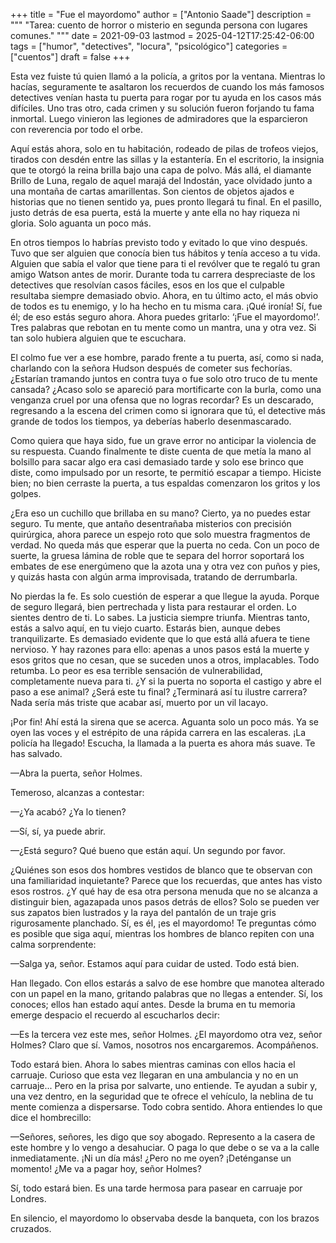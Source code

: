 +++
title = "Fue el mayordomo"
author = ["Antonio Saade"]
description = """
  "Tarea: cuento de horror o misterio en segunda persona con lugares comunes."
  """
date = 2021-09-03
lastmod = 2025-04-12T17:25:42-06:00
tags = ["humor", "detectives", "locura", "psicológico"]
categories = ["cuentos"]
draft = false
+++

Esta vez fuiste tú quien llamó a la policía, a gritos por la ventana. Mientras lo hacías, seguramente te asaltaron los recuerdos de cuando los más famosos detectives venían hasta tu puerta para rogar por tu ayuda en los casos más difíciles. Uno tras otro, cada crimen y su solución fueron forjando tu fama inmortal. Luego vinieron las legiones de admiradores que la esparcieron con reverencia por todo el orbe.

Aquí estás ahora, solo en tu habitación, rodeado de pilas de trofeos viejos, tirados con desdén entre las sillas y la estantería. En el escritorio, la insignia que te otorgó la reina brilla bajo una capa de polvo. Más allá, el diamante Brillo de Luna, regalo de aquel marajá del Indostán, yace olvidado junto a una montaña de cartas amarillentas. Son cientos de objetos ajados e historias que no tienen sentido ya, pues pronto llegará tu final. En el pasillo, justo detrás de esa puerta, está la muerte y ante ella no hay riqueza ni gloria.  Solo aguanta un poco más.

En otros tiempos lo habrías previsto todo y evitado lo que vino después. Tuvo que ser alguien que conocía bien tus hábitos y tenía acceso a tu vida. Alguien que sabía el valor que tiene para ti el revólver que te regaló tu gran amigo Watson antes de morir. Durante toda tu carrera despreciaste de los detectives que resolvían casos fáciles, esos en los que el culpable resultaba siempre demasiado obvio. Ahora, en tu último acto, el más obvio de todos es tu enemigo, y lo ha hecho en tu misma cara. ¡Qué ironía! Sí, fue él; de eso estás seguro ahora. Ahora puedes gritarlo: ‘¡Fue el mayordomo!’. Tres palabras que rebotan en tu mente como un mantra, una y otra vez. Si tan solo hubiera alguien que te escuchara.

El colmo fue ver a ese hombre, parado frente a tu puerta, así, como si nada, charlando con la señora Hudson después de cometer sus fechorías. ¿Estarían tramando juntos en contra tuya o fue solo otro truco de tu mente cansada? ¿Acaso solo se apareció para mortificarte con la burla, como una venganza cruel por una ofensa que no logras recordar? Es un descarado, regresando a la escena del crimen como si ignorara que tú, el detective más grande de todos los tiempos, ya deberías haberlo desenmascarado.

Como quiera que haya sido, fue un grave error no anticipar la violencia de su respuesta. Cuando finalmente te diste cuenta de que metía la mano al bolsillo para sacar algo era casi demasiado tarde y solo ese brinco que diste, como impulsado por un resorte, te permitió escapar a tiempo. Hiciste bien; no bien cerraste la puerta, a tus espaldas comenzaron los gritos y los golpes.

¿Era eso un cuchillo que brillaba en su mano? Cierto, ya no puedes estar seguro. Tu mente, que antaño desentrañaba misterios con precisión quirúrgica, ahora parece un espejo roto que solo muestra fragmentos de verdad. No queda más que esperar que la puerta no ceda. Con un poco de suerte, la gruesa lámina de roble que te separa del horror soportará los embates de ese energúmeno que la azota una y otra vez con puños y pies, y quizás hasta con algún arma improvisada, tratando de derrumbarla.

No pierdas la fe. Es solo cuestión de esperar a que llegue la ayuda. Porque de seguro llegará, bien pertrechada y lista para restaurar el orden. Lo sientes dentro de ti. Lo sabes. La justicia siempre triunfa. Mientras tanto, estás a salvo aquí, en tu viejo cuarto. Estarás bien, aunque debes tranquilizarte. Es demasiado evidente que lo que está allá afuera te tiene nervioso. Y hay razones para ello: apenas a unos pasos está la muerte y esos gritos que no cesan, que se suceden unos a otros, implacables. Todo retumba. Lo peor es esa terrible sensación de vulnerabilidad, completamente nueva para ti. ¿Y si la puerta no soporta el castigo y abre el paso a ese animal? ¿Será este tu final? ¿Terminará así tu ilustre carrera? Nada sería más triste que acabar así, muerto por un vil lacayo.

¡Por fin! Ahí está la sirena que se acerca. Aguanta solo un poco más. Ya se oyen las voces y el estrépito de una rápida carrera en las escaleras. ¡La policía ha llegado! Escucha, la llamada a la puerta es ahora más suave. Te has salvado.

—Abra la puerta, señor Holmes.

Temeroso, alcanzas a contestar:

—¿Ya acabó? ¿Ya lo tienen?

—Sí, sí, ya puede abrir.

—¿Está seguro? Qué bueno que están aquí. Un segundo por favor.

¿Quiénes son esos dos hombres vestidos de blanco que te observan con una familiaridad inquietante? Parece que los recuerdas, que antes has visto esos rostros. ¿Y qué hay de esa otra persona menuda que no se alcanza a distinguir bien, agazapada unos pasos detrás de ellos? Solo se pueden ver sus zapatos bien lustrados y la raya del pantalón de un traje gris rigurosamente planchado. Sí, es él, ¡es el mayordomo! Te preguntas cómo es posible que siga aquí, mientras los hombres de blanco repiten con una calma sorprendente:

—Salga ya, señor. Estamos aquí para cuidar de usted. Todo está bien.

Han llegado. Con ellos estarás a salvo de ese hombre que manotea alterado con un papel en la mano, gritando palabras que no llegas a entender. Sí, los conoces; ellos han estado aquí antes. Desde la bruma en tu memoria emerge despacio el recuerdo al escucharlos decir:

—Es la tercera vez este mes, señor Holmes. ¿El mayordomo otra vez, señor Holmes? Claro que sí. Vamos, nosotros nos encargaremos. Acompáñenos.

Todo estará bien. Ahora lo sabes mientras caminas con ellos hacia el carruaje. Curioso que esta vez llegaran en una ambulancia y no en un carruaje... Pero en la prisa por salvarte, uno entiende. Te ayudan a subir y, una vez dentro, en la seguridad que te ofrece el vehículo, la neblina de tu mente comienza a dispersarse. Todo cobra sentido. Ahora entiendes lo que dice el hombrecillo:

—Señores, señores, les digo que soy abogado. Represento a la casera de este hombre y lo vengo a desahuciar. O paga lo que debe o se va a la calle inmediatamente. ¡Ni un día más! ¿Pero no me oyen? ¡Deténganse un momento! ¿Me va a pagar hoy, señor Holmes?

Sí, todo estará bien. Es una tarde hermosa para pasear en carruaje por Londres.

En silencio, el mayordomo lo observaba desde la banqueta, con los brazos cruzados.

